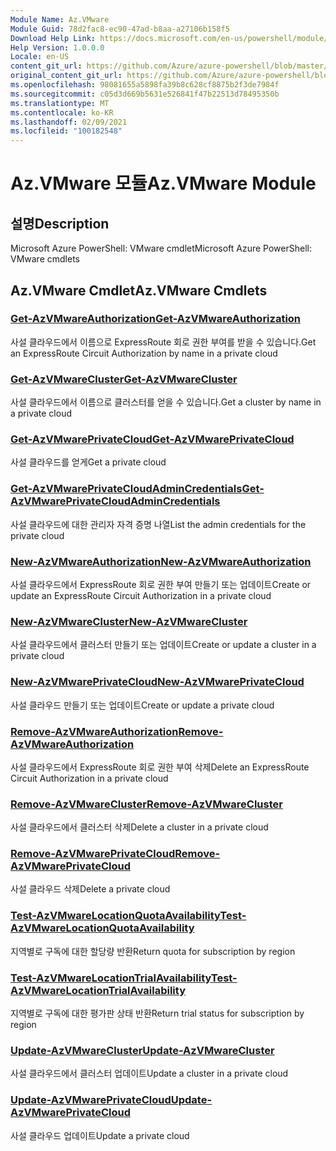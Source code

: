 ```yaml
---
Module Name: Az.VMware
Module Guid: 78d2fac8-ec90-47ad-b8aa-a27106b158f5
Download Help Link: https://docs.microsoft.com/en-us/powershell/module/az.vmware
Help Version: 1.0.0.0
Locale: en-US
content_git_url: https://github.com/Azure/azure-powershell/blob/master/src/VMware/help/Az.VMware.md
original_content_git_url: https://github.com/Azure/azure-powershell/blob/master/src/VMware/help/Az.VMware.md
ms.openlocfilehash: 98081655a5898fa39b8c628cf8875b2f3de7984f
ms.sourcegitcommit: c05d3d669b5631e526841f47b22513d78495350b
ms.translationtype: MT
ms.contentlocale: ko-KR
ms.lasthandoff: 02/09/2021
ms.locfileid: "100182548"
---
```

# <span data-ttu-id="fa776-101">Az.VMware 모듈</span><span class="sxs-lookup"><span data-stu-id="fa776-101">Az.VMware Module</span></span>
## <span data-ttu-id="fa776-102">설명</span><span class="sxs-lookup"><span data-stu-id="fa776-102">Description</span></span>
<span data-ttu-id="fa776-103">Microsoft Azure PowerShell: VMware cmdlet</span><span class="sxs-lookup"><span data-stu-id="fa776-103">Microsoft Azure PowerShell: VMware cmdlets</span></span>

## <span data-ttu-id="fa776-104">Az.VMware Cmdlet</span><span class="sxs-lookup"><span data-stu-id="fa776-104">Az.VMware Cmdlets</span></span>
### [<span data-ttu-id="fa776-105">Get-AzVMwareAuthorization</span><span class="sxs-lookup"><span data-stu-id="fa776-105">Get-AzVMwareAuthorization</span></span>](Get-AzVMwareAuthorization.md)
<span data-ttu-id="fa776-106">사설 클라우드에서 이름으로 ExpressRoute 회로 권한 부여를 받을 수 있습니다.</span><span class="sxs-lookup"><span data-stu-id="fa776-106">Get an ExpressRoute Circuit Authorization by name in a private cloud</span></span>

### [<span data-ttu-id="fa776-107">Get-AzVMwareCluster</span><span class="sxs-lookup"><span data-stu-id="fa776-107">Get-AzVMwareCluster</span></span>](Get-AzVMwareCluster.md)
<span data-ttu-id="fa776-108">사설 클라우드에서 이름으로 클러스터를 얻을 수 있습니다.</span><span class="sxs-lookup"><span data-stu-id="fa776-108">Get a cluster by name in a private cloud</span></span>

### [<span data-ttu-id="fa776-109">Get-AzVMwarePrivateCloud</span><span class="sxs-lookup"><span data-stu-id="fa776-109">Get-AzVMwarePrivateCloud</span></span>](Get-AzVMwarePrivateCloud.md)
<span data-ttu-id="fa776-110">사설 클라우드를 얻게</span><span class="sxs-lookup"><span data-stu-id="fa776-110">Get a private cloud</span></span>

### [<span data-ttu-id="fa776-111">Get-AzVMwarePrivateCloudAdminCredentials</span><span class="sxs-lookup"><span data-stu-id="fa776-111">Get-AzVMwarePrivateCloudAdminCredentials</span></span>](Get-AzVMwarePrivateCloudAdminCredentials.md)
<span data-ttu-id="fa776-112">사설 클라우드에 대한 관리자 자격 증명 나열</span><span class="sxs-lookup"><span data-stu-id="fa776-112">List the admin credentials for the private cloud</span></span>

### [<span data-ttu-id="fa776-113">New-AzVMwareAuthorization</span><span class="sxs-lookup"><span data-stu-id="fa776-113">New-AzVMwareAuthorization</span></span>](New-AzVMwareAuthorization.md)
<span data-ttu-id="fa776-114">사설 클라우드에서 ExpressRoute 회로 권한 부여 만들기 또는 업데이트</span><span class="sxs-lookup"><span data-stu-id="fa776-114">Create or update an ExpressRoute Circuit Authorization in a private cloud</span></span>

### [<span data-ttu-id="fa776-115">New-AzVMwareCluster</span><span class="sxs-lookup"><span data-stu-id="fa776-115">New-AzVMwareCluster</span></span>](New-AzVMwareCluster.md)
<span data-ttu-id="fa776-116">사설 클라우드에서 클러스터 만들기 또는 업데이트</span><span class="sxs-lookup"><span data-stu-id="fa776-116">Create or update a cluster in a private cloud</span></span>

### [<span data-ttu-id="fa776-117">New-AzVMwarePrivateCloud</span><span class="sxs-lookup"><span data-stu-id="fa776-117">New-AzVMwarePrivateCloud</span></span>](New-AzVMwarePrivateCloud.md)
<span data-ttu-id="fa776-118">사설 클라우드 만들기 또는 업데이트</span><span class="sxs-lookup"><span data-stu-id="fa776-118">Create or update a private cloud</span></span>

### [<span data-ttu-id="fa776-119">Remove-AzVMwareAuthorization</span><span class="sxs-lookup"><span data-stu-id="fa776-119">Remove-AzVMwareAuthorization</span></span>](Remove-AzVMwareAuthorization.md)
<span data-ttu-id="fa776-120">사설 클라우드에서 ExpressRoute 회로 권한 부여 삭제</span><span class="sxs-lookup"><span data-stu-id="fa776-120">Delete an ExpressRoute Circuit Authorization in a private cloud</span></span>

### [<span data-ttu-id="fa776-121">Remove-AzVMwareCluster</span><span class="sxs-lookup"><span data-stu-id="fa776-121">Remove-AzVMwareCluster</span></span>](Remove-AzVMwareCluster.md)
<span data-ttu-id="fa776-122">사설 클라우드에서 클러스터 삭제</span><span class="sxs-lookup"><span data-stu-id="fa776-122">Delete a cluster in a private cloud</span></span>

### [<span data-ttu-id="fa776-123">Remove-AzVMwarePrivateCloud</span><span class="sxs-lookup"><span data-stu-id="fa776-123">Remove-AzVMwarePrivateCloud</span></span>](Remove-AzVMwarePrivateCloud.md)
<span data-ttu-id="fa776-124">사설 클라우드 삭제</span><span class="sxs-lookup"><span data-stu-id="fa776-124">Delete a private cloud</span></span>

### [<span data-ttu-id="fa776-125">Test-AzVMwareLocationQuotaAvailability</span><span class="sxs-lookup"><span data-stu-id="fa776-125">Test-AzVMwareLocationQuotaAvailability</span></span>](Test-AzVMwareLocationQuotaAvailability.md)
<span data-ttu-id="fa776-126">지역별로 구독에 대한 할당량 반환</span><span class="sxs-lookup"><span data-stu-id="fa776-126">Return quota for subscription by region</span></span>

### [<span data-ttu-id="fa776-127">Test-AzVMwareLocationTrialAvailability</span><span class="sxs-lookup"><span data-stu-id="fa776-127">Test-AzVMwareLocationTrialAvailability</span></span>](Test-AzVMwareLocationTrialAvailability.md)
<span data-ttu-id="fa776-128">지역별로 구독에 대한 평가판 상태 반환</span><span class="sxs-lookup"><span data-stu-id="fa776-128">Return trial status for subscription by region</span></span>

### [<span data-ttu-id="fa776-129">Update-AzVMwareCluster</span><span class="sxs-lookup"><span data-stu-id="fa776-129">Update-AzVMwareCluster</span></span>](Update-AzVMwareCluster.md)
<span data-ttu-id="fa776-130">사설 클라우드에서 클러스터 업데이트</span><span class="sxs-lookup"><span data-stu-id="fa776-130">Update a cluster in a private cloud</span></span>

### [<span data-ttu-id="fa776-131">Update-AzVMwarePrivateCloud</span><span class="sxs-lookup"><span data-stu-id="fa776-131">Update-AzVMwarePrivateCloud</span></span>](Update-AzVMwarePrivateCloud.md)
<span data-ttu-id="fa776-132">사설 클라우드 업데이트</span><span class="sxs-lookup"><span data-stu-id="fa776-132">Update a private cloud</span></span>

